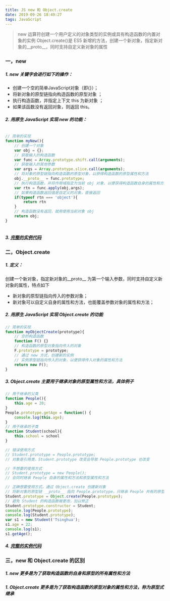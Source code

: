 ```yaml
---
title: JS new 和 Object.create
date: 2019-09-26 18:49:27
tags: JavaScript
---
```

> new 运算符创建一个用户定义的对象类型的实例或具有构造函数的内置对象的实例
> Object.create()是 ES5 新增的方法，创建一个新对象，指定新对象的__proto__，同时支持自定义新对象的属性

<!-- more -->

### 一，new
##### 1. new 关键字会进行如下的操作：
- 创建一个空的简单JavaScript对象（即{}）；
- 将新对象的原型链指向构造函数的原型对象 ；
- 执行构造函数，并指定上下文 this 为新对象 ；
- 如果该函数没有返回对象，则返回 this。

##### 2. 用原生 JavaScript 实现 new 的功能：
```javascript

// 简单的实现
function myNew(){
    // 创建一个对象
    var obj = {};
    // 获取输入的构造函数
    var func = Array.prototype.shift.call(arguments);
    // 获取输入的其他参数
    var args = Array.prototype.slice.call(arguments);
    // 将对象的原型链指向构造函数的原型对象，以获得构造函数的原型属性和方法
    obj.__proto__ = func.prototype;
    // 执行构造函数，并将作用域指定为当前 obj 对象，以便获得构造函数自身的属性和方法
    var rtn = func.apply(obj,args);
    // 如果构造函数返回值是自定义的对象，直接返回
    if(typeof rtn === 'object'){
        return rtn
    }
    // 构造函数没有返回，就用使用当前对象 obj
    return obj;
}
                
```

##### 3. [完整的实例代码](/example/js/my-new-func.html)

### 二，Object.create
##### 1. 定义：
创建一个新对象，指定新对象的__proto__ 为第一个输入参数，同时支持自定义新对象的属性，特点如下
- 新对象的原型链指向传入的参数对象；
- 新对象可以自定义自身的属性和方法，也能覆盖参数对象的属性和方法；

##### 2. 用原生 JavaScript 实现 Object.create 的功能
```javascript
// 简单的实现
function myObjectCreate(prototype){
    // 空的构造函数
    function F() {}
    // 构造函数的原型对象指向传入的对象
    F.prototype = prototype;
    // 通过 new 方式，创建新的实例
    // 实例原型链指向传入的对象，以便获得传入对象的属性和方法
    return new F();
}
```

##### 3. Object.create 主要用于继承对象的原型属性和方法，具体例子
```javascript
// 用于继承的父类
function People(){
    this.age = 20;
}
People.prototype.getAge = function() {
    console.log(this.age);
}
// 用于继承的子类
function Student(school){
    this.school = school
}

// 错误使用方式
// Student.prototype = People.prototype;
// 对象是引用类，Student.prototype 改变会导致 People.prototype 也改变

// 不想要的使用方式
// Student.prototype = new People();
// 会同时继承 People 自身的属性和方法和原型属性和方法

// 正确想要使用方式，通过 Object.create 创建新对象
// 将新对象的原型链 __proto__ 指向 People.prototype，只继承 People 共有的原型属性和方法
Student.prototype = Object.create(People.prototype);
// 避免 Student 的构造函数被更改，加以修正
Student.prototype.constructor = Student;
console.log(People.prototype);
console.log(Student.prototype);
var s1 = new Student('Tsinghua');
s1.age = 22;
console.log(s1);
s1.getAge();

```

##### 4. [完整的实例代码](/example/js/my-object-create-func.html)


### 三，new 和 Object.create 的区别
##### 1. new 更多是为了获取构造函数的自身和原型的所有属性和方法
##### 1. Object.create 更多是为了获取构造函数的原型对象的属性和方法，称为原型式继承

